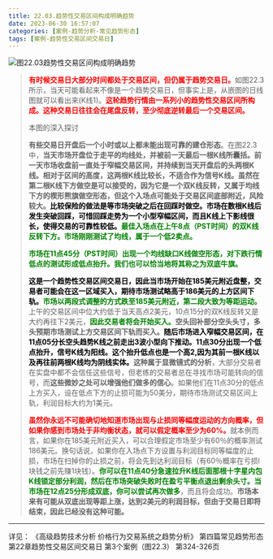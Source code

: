 ```yaml
---
title: 22.03.趋势性交易区间构成明确趋势
date: 2023-06-30 16:57:07
categories: [案例-趋势分析-常见趋势形态]
tags: [案例-趋势性交易区间交易日]
---
```


![图22.03趋势性交易区间构成明确趋势](https://objectstorage.us-phoenix-1.oraclecloud.com/n/axdikqaqm3dc/b/bucket1/o/pa-price-charts/trends/c22/Slide3.JPG)

>
><font color="red">**有时候交易日大部分时间都处于交易区间，但仍属于趋势交易日。**</font>如图22.3所示，当天可能看起来不像是一个趋势交易日，但事实上是，从嵌图的日线图就可以看出来(K线1)。<font color="red">**这轮趋势行情由一系列小的趋势性交易区间所构成。这种交易日往往会在尾盘反转，至少彻底逆转最后一个交易区间。**</font>
>
>本图的深入探讨
>
>**有些交易日开盘后一个小时或以上都未能出现可靠的建仓形态**。在图22.3中，**当天市场开盘位于走平的均线处，并被前一天最后一根K线所囊括。前一天市场收盘前一直处于窄幅交易区间，并持续到当天开盘后的头两根K线。相对于区间的高度，这两根K线比较长，不适合作为信号K线。虽然在第二根K线下方做空是可以接受的，因为它是一个双K线反转，又属于均线下方的楔形熊旗做空形态，但这个入场点可能处于交易区间底部附近，风险较大。**<font color="black">**比较保险的做法是等市场突破之后在回踩时做空。市场在数根K线后发生突破回踩，可惜回踩走势为一个小型窄幅区间，而且K线上下影线很长，使得交易的可靠性较低。**</font><font color="green">**最佳入场点在上午8点（PST时间）的双K线反转下方。市场刚刚测试了均线，属于一个低2卖点。**</font>
>
><font color="green">**市场在11点45分（PST时间）出现一个均线缺口K线做空形态，对下跌行情低点的测试形成低点抬升。我们也可以恰当地将其称之为双底牛旗。**</font>
>
><font color="black">**这是一个趋势性交易区间交易日，因此当市场开始在185美元附近盘整，交易者可能会在这一区域买入，期待市场测试略高于186美元的上方区间下轨。**</font><font color="green">**市场以两段式调整的方式跌至185美元附近，第二段大致为等距运动。**</font>上午的交易区间中位大约低于当天高点2美元，10点15分的双K线反转又是大约再往下2美元，<font color="green">**因此交易者将会开始买入。**</font>**空头回补部分空头头寸，多头预期市场测试上方交易区间下轨而买入。**<font color="black">**随后市场进入窄幅交易区间，在11点05分长空头趋势K线之前走出3波小型向下推动。11点30分出现一个低点抬升，信号K线为阳线。这个抬升低点也是一个高2,因为其前一根K线以及再往前两根K线均为阴线实体。**</font>**这种属于显微镜式的分析**，大部分交易者在实盘中都不会信任这些信号，但老练的交易者总在寻找市场可能转向的信号，而**这些微妙之处可以增强他们做多的信心**。如果他们在11点30分的低点上方买入，设在低点下方的止损可能为50美分，期待市场测试交易区间上轨，利润目标大约为1美元。
>
><font color="red">**虽然你永远不可能确切地知道市场出现与止损同等幅度运动的方向概率，但如果你感到市场处于非均衡状态，就可以假定概率至少为60%。**</font>就本例而言，如果你在185美元附近买入，可以合理假定市场至少有60％的概率测试186美元。换句话说，如果你在入场点下方设置与利润目标同等幅度的止损，市场在扫掉你的止损之前，将会先到达利润目标（有60％概率在亏损l块钱之前先赚1块钱）。<font color="green">**你可以在11点40分急速拉升K线后面那根十字星内包K线锁定部分利润，然后在市场突破失败时在盈亏平衡点退出剩余头寸。当市场在12点25分形成双底，你可以尝试再次做多**</font>，而且将会成功。**市场本来有可能从双底出现等距上涨，达到2美元的利润目标，但由于交易日即将结束，因此已经没有这种可能。**
>

---
详见：
《高级趋势技术分析 价格行为交易系统之趋势分析》
第四篇常见趋势形态
第22章趋势性交易区间交易日
第3个案例（图22.3）
第324-326页
